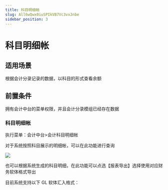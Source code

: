 ```yaml
---
title: 科目明细帐
slug: All6wQwx0iuSPIkVB7Vc3vxJnbe
sidebar_position: 3
---
```



# 科目明细帐

## 适用场景

根据会计分录记录的数据，以科目的形式查看余额

## 前置条件 

拥有会计中台的菜单权限，并且会计分录模组已经存在数据

### 科目明细帐

执行菜单：会计中台&gt;会计科目明细帐

对于系统按照科目展示的明细帐，可以在此功能进行查询

<img src="/assets/N4qgb6TqsoPH1nxEyVJc2Ckdn3e.png" src-width="3218" src-height="1506" align="center"/>

也可以根据系统生成的科目明细，在此功能可以点选【报表导出】选择使用对应财务软体格式导出 

目前系统支持以下 GL 软体汇入格式：

<div class="flex gap-3 columns-2" column-size="2">
<div class="w-[50%]" width-ratio="50">
</div>
<div class="w-[50%]" width-ratio="50">
</div>
</div>

